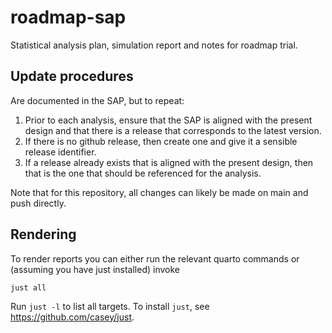 # roadmap-sap

Statistical analysis plan, simulation report and notes for roadmap trial.

## Update procedures

Are documented in the SAP, but to repeat:

1. Prior to each analysis, ensure that the SAP is aligned with the present design and that there is a release that corresponds to the latest version.
2. If there is no github release, then create one and give it a sensible release identifier.
3. If a release already exists that is aligned with the present design, then that is the one that should be referenced for the analysis.

Note that for this repository, all changes can likely be made on main and push directly.

## Rendering

To render reports you can either run the relevant quarto commands or (assuming you have just installed) invoke

```
just all
```

Run `just -l` to list all targets.
To install `just`, see https://github.com/casey/just.





